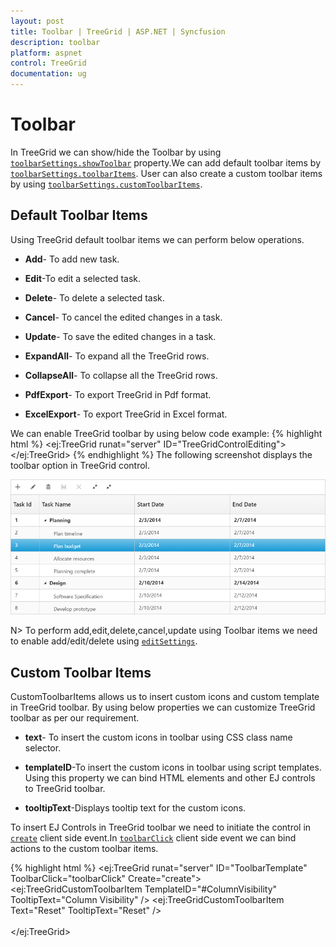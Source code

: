 ```yaml
---
layout: post
title: Toolbar | TreeGrid | ASP.NET | Syncfusion
description: toolbar
platform: aspnet
control: TreeGrid
documentation: ug
---
```

# Toolbar

In TreeGrid we can show/hide the Toolbar by using [`toolbarSettings.showToolbar`](https://help.syncfusion.com/api/js/ejtreegrid#members:toolbarsettings-showtoolbar "showToolbar") property.We can add default toolbar items by [`toolbarSettings.toolbarItems`](https://help.syncfusion.com/api/js/ejtreegrid#members:toolbarsettings-toolbaritems "toolbarItems"). User can also create a custom toolbar items by using [`toolbarSettings.customToolbarItems`](https://help.syncfusion.com/api/js/ejtreegrid#members:toolbarsettings-customToolbarItems "customToolbarItems").

## Default Toolbar Items
Using TreeGrid default toolbar items we can perform below operations.

* **Add**- To add new task.

* **Edit**-To edit a selected task.

* **Delete**- To delete a selected task.
		   
* **Cancel**- To cancel the edited changes in a task.
		   
* **Update**- To save the edited changes in a task.
		   
* **ExpandAll**- To expand all the TreeGrid rows.
		   
* **CollapseAll**- To collapse all the TreeGrid rows.
		   
* **PdfExport**- To export TreeGrid in Pdf format.
		   
* **ExcelExport**- To export TreeGrid in Excel format.

We can enable TreeGrid toolbar by using below code example:
{% highlight html %}
     <ej:TreeGrid runat="server" ID="TreeGridControlEditing">         
            <ToolbarSettings ShowToolbar="true" ToolbarItems="add,edit,delete,update,cancel,expandAll,collapseAll,pdfExport,excelExport" />
     </ej:TreeGrid>
{% endhighlight %}
The following screenshot displays the toolbar option in TreeGrid control.

![](Toolbar_images/Toolbar_img1.png)

N> To perform add,edit,delete,cancel,update using Toolbar items we need to enable add/edit/delete using [`editSettings`](https://help.syncfusion.com/api/js/ejtreegrid#members:editsettings "editSettings").
  
## Custom Toolbar Items

CustomToolbarItems allows us to insert custom icons and custom template in TreeGrid toolbar. By using below properties we can customize TreeGrid toolbar as per our requirement.

* **text**- To insert the custom icons in toolbar using CSS class name selector.

* **templateID**-To insert the custom icons in toolbar using script templates. Using this property we can bind HTML elements and other EJ controls to TreeGrid toolbar.

* **tooltipText**-Displays tooltip text for the custom icons. 

To insert EJ Controls in TreeGrid toolbar we need to initiate the control in [`create`](https://help.syncfusion.com/api/js/ejtreegrid#events:create "create") client side event.In [`toolbarClick`](https://help.syncfusion.com/api/js/ejtreegrid#events:toolbarclick "toolbarclick") client side event we can bind actions to the custom toolbar items.

{% highlight html %}
   <ej:TreeGrid runat="server" ID="ToolbarTemplate" ToolbarClick="toolbarClick" Create="create">     
            <ToolbarSettings ShowToolbar="true">
                <CustomToolbarItems>
                   <ej:TreeGridCustomToolbarItem TemplateID="#ColumnVisibility" TooltipText="Column Visibility"  />
                   <ej:TreeGridCustomToolbarItem Text="Reset"  TooltipText="Reset"  />       
                </CustomToolbarItems>              
            </ToolbarSettings>
        </ej:TreeGrid>         
    <script id="ColumnVisibility" type="text/x-jsrender">
        <input id="dropdownContainer" />
    </script>
    <script type="text/javascript">     
        function toolbarClick(args) {
            if (args.itemName == "Reset") {
               //we can bind the custom actions here
            }
        }
	//Here we can append custom EJ controls
        function create(args) {            
            $("#dropdownContainer").ejDropDownList({          
            });
        }
    </script>
     <style type="text/css" class="cssStyles">
     	#ToolbarTemplate_ColumnVisibility {
            padding-top: 2px;
            padding-bottom: 0px;
        }

        .Reset:before {
            content: "\e677";
        }
    </style>
	{% endhighlight %}

   ![](Toolbar_images/Toolbar_img2.png)

   [Click](http://asp.syncfusion.com/demos/web/treegrid/treeGridtoolbartemplate.aspx) here to view the demo sample for custom toolbar item



